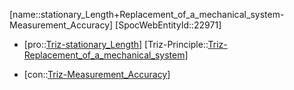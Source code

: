 ﻿---
type: TrizContradiction
aliases:
- stationary_Length+Replacement_of_a_mechanical_system-Measurement_Accuracy
license: CC BY-SA 4.0
copyright: https://github.com/SpocWeb
IsDeleted: false
IsReadOnly: false
Confidential: public
tags: 
- Triz/Contradiction
---
[name::stationary_Length+Replacement_of_a_mechanical_system-Measurement_Accuracy]
[SpocWebEntityId::22971]
+ [pro::[Triz-stationary_Length](tech/Triz/Parameter/Triz-stationary_Length.md)]
[Triz-Principle::[Triz-Replacement_of_a_mechanical_system](tech/Triz/Principle/Triz-Replacement_of_a_mechanical_system.md)]
- [con::[Triz-Measurement_Accuracy](tech/Triz/Parameter/Triz-Measurement_Accuracy.md)]

